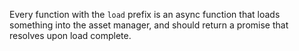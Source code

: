 Every function with the `load` prefix is an async function that loads something into the asset manager, and should return a promise that resolves upon load complete.
